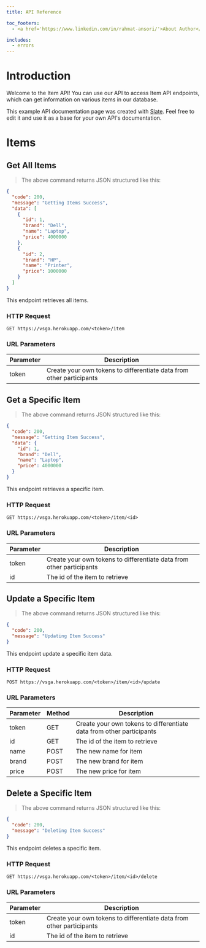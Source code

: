 ```yaml
---
title: API Reference

toc_footers:
  - <a href='https://www.linkedin.com/in/rahmat-ansori/'>About Author</a>

includes:
  - errors
---
```


# Introduction

Welcome to the Item API! You can use our API to access Item API endpoints, which can get information on various items in our database.

This example API documentation page was created with [Slate](https://github.com/lord/slate). Feel free to edit it and use it as a base for your own API's documentation.

# Items

## Get All Items

> The above command returns JSON structured like this:

```json
{
  "code": 200,
  "message": "Getting Items Success",
  "data": [
    {
      "id": 1,
      "brand": "Dell",
      "name": "Laptop",
      "price": 4000000
    },
    {
      "id": 2,
      "brand": "HP",
      "name": "Printer",
      "price": 1000000
    }
  ]
}
```

This endpoint retrieves all items.

### HTTP Request

`GET https://vsga.herokuapp.com/<token>/item`

### URL Parameters

Parameter | Description
--------- | -----------
token | Create your own tokens to differentiate data from other participants

## Get a Specific Item

> The above command returns JSON structured like this:

```json
{
  "code": 200,
  "message": "Getting Item Success",
  "data": {
    "id": 1,
    "brand": "Dell",
    "name": "Laptop",
    "price": 4000000
  }
}
```

This endpoint retrieves a specific item.

### HTTP Request

`GET https://vsga.herokuapp.com/<token>/item/<id>`

### URL Parameters

Parameter | Description
--------- | -----------
token | Create your own tokens to differentiate data from other participants
id | The id of the item to retrieve

## Update a Specific Item

> The above command returns JSON structured like this:

```json
{
  "code": 200,
  "message": "Updating Item Success"
}
```

This endpoint update a specific item data.

### HTTP Request

`POST https://vsga.herokuapp.com/<token>/item/<id>/update`

### URL Parameters

Parameter | Method | Description
--------- | ------ | -----------
token | GET | Create your own tokens to differentiate data from other participants
id | GET | The id of the item to retrieve
name | POST | The new name for item
brand | POST | The new brand for item
price | POST | The new price for item

## Delete a Specific Item

> The above command returns JSON structured like this:

```json
{
  "code": 200,
  "message": "Deleting Item Success"
}
```

This endpoint deletes a specific item.

### HTTP Request

`GET https://vsga.herokuapp.com/<token>/item/<id>/delete`

### URL Parameters

Parameter | Description
--------- | -----------
token | Create your own tokens to differentiate data from other participants
id | The id of the item to retrieve